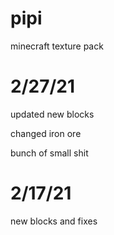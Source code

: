 # pipi
minecraft texture pack

# 2/27/21

updated new blocks

changed iron ore

bunch of small shit

# 2/17/21

new blocks and fixes
